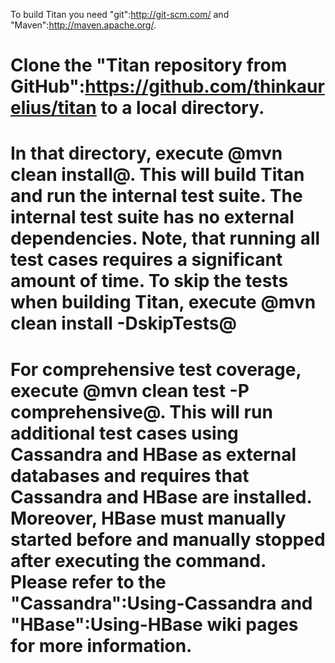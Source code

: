 To build Titan you need "git":http://git-scm.com/ and "Maven":http://maven.apache.org/.

# Clone the "Titan repository from GitHub":https://github.com/thinkaurelius/titan to a local directory.
# In that directory, execute @mvn clean install@. This will build Titan and run the internal test suite. The internal test suite has no external dependencies. Note, that running all test cases requires a significant amount of time. To skip the tests when building Titan, execute @mvn clean install -DskipTests@
# For comprehensive test coverage, execute @mvn clean test -P comprehensive@. This will run additional test cases using Cassandra and HBase as external databases and requires that Cassandra and HBase are installed. Moreover, HBase must manually started before and manually stopped after executing the command. Please refer to the "Cassandra":Using-Cassandra and "HBase":Using-HBase wiki pages for more information. 
